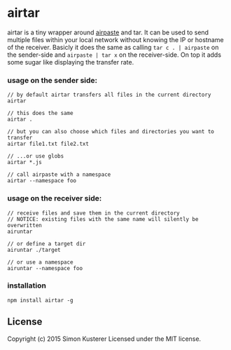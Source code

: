 # airtar

airtar is a tiny wrapper around [airpaste](https://github.com/mafintosh/airpaste) and tar. It can be used
to send multiple files within your local network without knowing the IP or hostname of the receiver.
Basicly it does the same as calling `tar c . | airpaste` on the sender-side and `airpaste | tar x`
on the receiver-side. On top it adds some sugar like displaying the transfer rate.

### usage on the sender side:

```
// by default airtar transfers all files in the current directory
airtar

// this does the same
airtar .

// but you can also choose which files and directories you want to transfer
airtar file1.txt file2.txt

// ...or use globs
airtar *.js

// call airpaste with a namespace
airtar --namespace foo
```

### usage on the receiver side:

```
// receive files and save them in the current directory
// NOTICE: existing files with the same name will silently be overwritten
airuntar

// or define a target dir
airuntar ./target

// or use a namespace
airuntar --namespace foo
```

### installation

`npm install airtar -g`


## License
Copyright (c) 2015 Simon Kusterer
Licensed under the MIT license.
